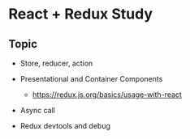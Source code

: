 # React + Redux Study



## Topic
- Store, reducer, action

- Presentational and Container Components
  - https://redux.js.org/basics/usage-with-react

- Async call

- Redux devtools and debug

